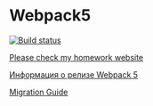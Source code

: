# Webpack5

[![Build status](https://ci.appveyor.com/api/projects/status/28sld5pm5g4frir6?svg=true)](https://ci.appveyor.com/project/rvshcherb/ahj-1-environment)

[Please check my homework website](https://rvshcherb.github.io/ahj_1_environment/)

[Информация о релизе Webpack 5](https://webpack.js.org/blog/2020-10-10-webpack-5-release/)

[Migration Guide](https://webpack.js.org/migrate/5/)
